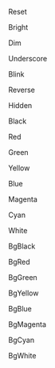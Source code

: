 Reset

Bright

Dim

Underscore

Blink

Reverse

Hidden

Black

Red

Green

Yellow

Blue

Magenta

Cyan

White

BgBlack

BgRed

BgGreen

BgYellow

BgBlue

BgMagenta

BgCyan

BgWhite
